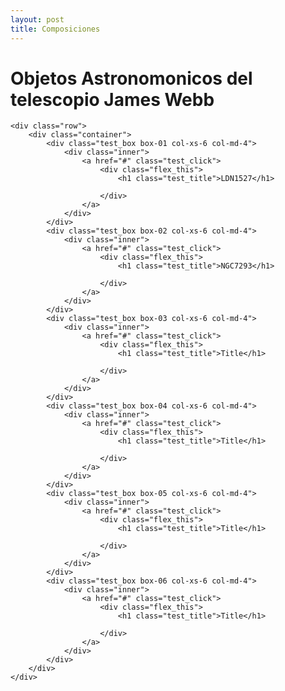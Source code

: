 ```yaml
---
layout: post
title: Composiciones
--- 
```


<html lang="es">
<head>
	<meta charset="utf-8">
	<meta name="description" content="Composiciones">
	<meta name="keywords" content="HTML5">
	<title>Galeria de fotos </title>

<!-- Local -->
<!-- <link rel="stylesheet" href="/Users/nicomedinap/Documents/GitHub/nicomedinap.github.io/public/css/galeria.css"> -->

<!-- Publico -->
<link rel="stylesheet" href="/public/css/JWST.css"> 

</head>

<body>
    <h1 class="page_title">Objetos Astronomonicos del telescopio James Webb</h1>

    <div class="row">
        <div class="container">
            <div class="test_box box-01 col-xs-6 col-md-4">
                <div class="inner">
                    <a href="#" class="test_click">
                        <div class="flex_this">
                            <h1 class="test_title">LDN1527</h1>
                            
                        </div>
                    </a>
                </div>
            </div>
            <div class="test_box box-02 col-xs-6 col-md-4">
                <div class="inner">
                    <a href="#" class="test_click">
                        <div class="flex_this">
                            <h1 class="test_title">NGC7293</h1>
                            
                        </div>
                    </a>
                </div>
            </div>
            <div class="test_box box-03 col-xs-6 col-md-4">
                <div class="inner">
                    <a href="#" class="test_click">
                        <div class="flex_this">
                            <h1 class="test_title">Title</h1>
                            
                        </div>
                    </a>
                </div>
            </div>
            <div class="test_box box-04 col-xs-6 col-md-4">
                <div class="inner">
                    <a href="#" class="test_click">
                        <div class="flex_this">
                            <h1 class="test_title">Title</h1>
                            
                        </div>
                    </a>
                </div>
            </div>
            <div class="test_box box-05 col-xs-6 col-md-4">
                <div class="inner">
                    <a href="#" class="test_click">
                        <div class="flex_this">
                            <h1 class="test_title">Title</h1>
                            
                        </div>
                    </a>
                </div>
            </div>
            <div class="test_box box-06 col-xs-6 col-md-4">
                <div class="inner">
                    <a href="#" class="test_click">
                        <div class="flex_this">
                            <h1 class="test_title">Title</h1>
                            
                        </div>
                    </a>
                </div>
            </div>
        </div>
    </div>
